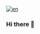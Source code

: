 [![en](https://img.shields.io/badge/lang-en-red.svg)](https://github.com/FabrizioVal/FabrizioVal/README.en.md)

### Hi there 👋

